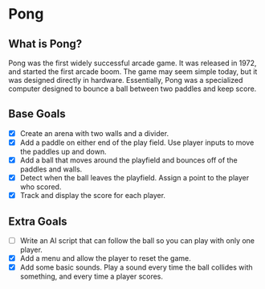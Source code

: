 # Pong

## What is Pong?

Pong was the first widely successful arcade game. It was released in 1972, and started the first arcade boom. The game may seem simple today, but it was designed directly in hardware. Essentially, Pong was a specialized computer designed to bounce a ball between two paddles and keep score.

## Base Goals

- [x] Create an arena with two walls and a divider.
- [x] Add a paddle on either end of the play field. Use player inputs to move the paddles up and down.
- [x] Add a ball that moves around the playfield and bounces off of the paddles and walls.
- [x] Detect when the ball leaves the playfield. Assign a point to the player who scored.
- [x] Track and display the score for each player.

## Extra Goals

- [ ] Write an AI script that can follow the ball so you can play with only one player.
- [x] Add a menu and allow the player to reset the game.
- [x] Add some basic sounds. Play a sound every time the ball collides with something, and every time a player scores.
